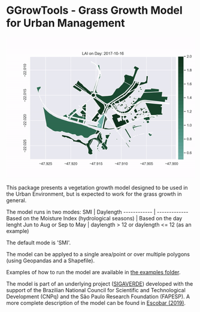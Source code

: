 # GGrowTools - Grass Growth Model for Urban Management
<p align="center">
  <img src="demo/demo.gif">
</p>

This package presents a vegetation growth model designed to be used in the Urban Environment, but is expected to work for the grass growth in general.

The model runs in two modes:
SMI | Daylength
------------ | -------------
Based on the Moisture Index (hydrological seasons) | Based on the day lenght
Jun to Aug or Sep to May | daylength > 12 or daylength <= 12 (as an example)

The default mode is 'SMI'.

The model can be applyed to a single area/point or over multiple polygons (using Geopandas and a Shapefile).

Examples of how to run the model are available in [the examples folder](/examples/).

The model is part of an underlying project ([SIGAVERDE](https://sigaverde.web.app/map)) developed with the support of the Brazilian National Council for Scientific and Technological Development (CNPq) and the São Paulo Research Foundation (FAPESP). A more complete description of the model can be found in [Escobar (2019)](https://repositorio.ufscar.br/handle/ufscar/12165).
